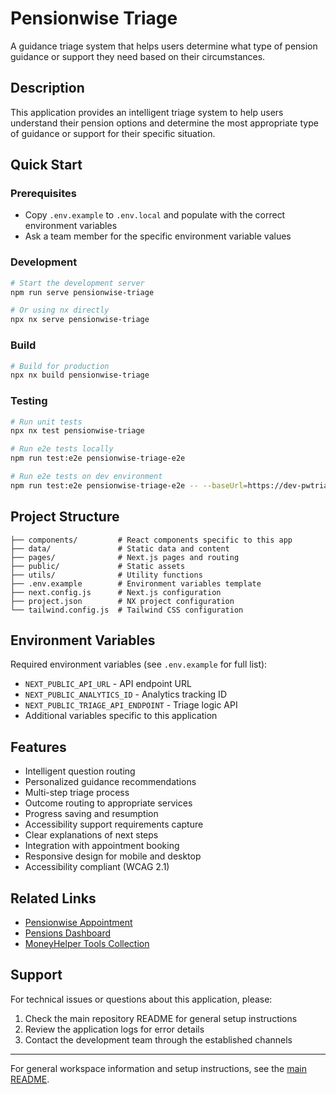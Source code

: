 # Pensionwise Triage 

A guidance triage system that helps users determine what type of pension guidance or support they need based on their circumstances.

## Description

This application provides an intelligent triage system to help users understand their pension options and determine the most appropriate type of guidance or support for their specific situation.

## Quick Start

### Prerequisites

- Copy `.env.example` to `.env.local` and populate with the correct environment variables
- Ask a team member for the specific environment variable values

### Development

```bash
# Start the development server
npm run serve pensionwise-triage

# Or using nx directly
npx nx serve pensionwise-triage
```

### Build

```bash
# Build for production
npx nx build pensionwise-triage
```

### Testing

```bash
# Run unit tests
npx nx test pensionwise-triage

# Run e2e tests locally
npm run test:e2e pensionwise-triage-e2e

# Run e2e tests on dev environment
npm run test:e2e pensionwise-triage-e2e -- --baseUrl=https://dev-pwtriage.moneyhelper.org.uk/en/pension-wise-triage/
```

## Project Structure

```
├── components/         # React components specific to this app
├── data/               # Static data and content
├── pages/              # Next.js pages and routing
├── public/             # Static assets
├── utils/              # Utility functions
├── .env.example        # Environment variables template
├── next.config.js      # Next.js configuration
├── project.json        # NX project configuration
└── tailwind.config.js  # Tailwind CSS configuration
```

## Environment Variables

Required environment variables (see `.env.example` for full list):

- `NEXT_PUBLIC_API_URL` - API endpoint URL
- `NEXT_PUBLIC_ANALYTICS_ID` - Analytics tracking ID
- `NEXT_PUBLIC_TRIAGE_API_ENDPOINT` - Triage logic API
- Additional variables specific to this application

## Features

- Intelligent question routing
- Personalized guidance recommendations
- Multi-step triage process
- Outcome routing to appropriate services
- Progress saving and resumption
- Accessibility support requirements capture
- Clear explanations of next steps
- Integration with appointment booking
- Responsive design for mobile and desktop
- Accessibility compliant (WCAG 2.1)

## Related Links

- [Pensionwise Appointment](../pensionwise-appointment/)
- [Pensions Dashboard](../pensions-dashboard/)
- [MoneyHelper Tools Collection](../moneyhelper-tools/)

## Support

For technical issues or questions about this application, please:

1. Check the main repository README for general setup instructions
2. Review the application logs for error details
3. Contact the development team through the established channels

---

For general workspace information and setup instructions, see the [main README](../../README.md).
